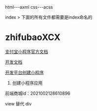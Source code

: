 
html---axml
css---acss

index > 下面的所有文件都需要是index命名的

# zhifubaoXCX

[支付宝小程序官方文档](https://mini.open.alipay.com/channel/miniIndex.htm)

[开发文档](https://opendocs.alipay.com/mini/developer)

[开发平台创建小程序](https://open.alipay.com/mini/dev/create)

1. 创建小程序应用

前端商城Id：2021002128610896

view 替代 div

